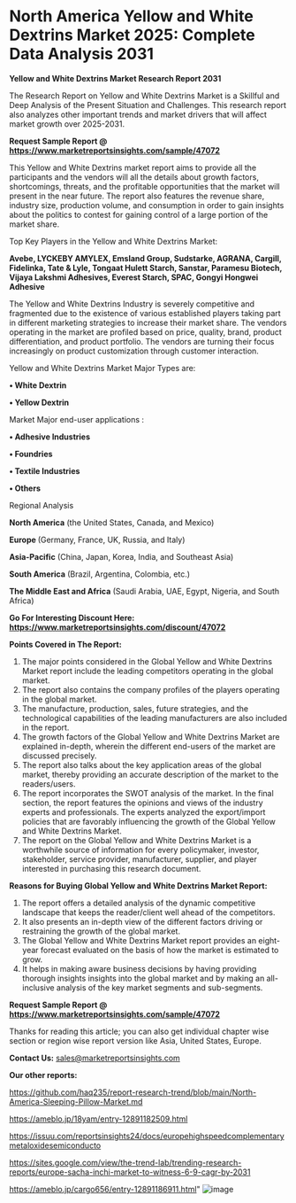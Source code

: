 # North America Yellow and White Dextrins Market 2025: Complete Data Analysis 2031

<strong>Yellow and White Dextrins Market Research Report 2031</strong>

The Research Report on Yellow and White Dextrins Market is a Skillful and Deep Analysis of the Present Situation and Challenges. This research report also analyzes other important trends and market drivers that will affect market growth over 2025-2031.

<strong>Request Sample Report @ <a href=https://www.marketreportsinsights.com/sample/47072>https://www.marketreportsinsights.com/sample/47072</a></strong>

This Yellow and White Dextrins market report aims to provide all the participants and the vendors will all the details about growth factors, shortcomings, threats, and the profitable opportunities that the market will present in the near future. The report also features the revenue share, industry size, production volume, and consumption in order to gain insights about the politics to contest for gaining control of a large portion of the market share.

Top Key Players in the Yellow and White Dextrins Market:

<strong>Avebe, LYCKEBY AMYLEX, Emsland Group, Sudstarke, AGRANA, Cargill, Fidelinka, Tate & Lyle, Tongaat Hulett Starch, Sanstar, Paramesu Biotech, Vijaya Lakshmi Adhesives, Everest Starch, SPAC, Gongyi Hongwei Adhesive</strong>

The Yellow and White Dextrins Industry is severely competitive and fragmented due to the existence of various established players taking part in different marketing strategies to increase their market share. The vendors operating in the market are profiled based on price, quality, brand, product differentiation, and product portfolio. The vendors are turning their focus increasingly on product customization through customer interaction.

Yellow and White Dextrins Market Major Types are:

<strong>•  White Dextrin

•  Yellow Dextrin</strong>

Market Major end-user applications :

<strong>•  Adhesive Industries

•  Foundries

•  Textile Industries

•  Others</strong>

Regional Analysis

</u><strong><b>North America</b></strong> (the United States, Canada, and Mexico)

<strong><b>Europe </b></strong>(Germany, France, UK, Russia, and Italy)

<strong><b>Asia-Pacific</b></strong> (China, Japan, Korea, India, and Southeast Asia)

<strong><b>South America</b></strong> (Brazil, Argentina, Colombia, etc.)

<strong><b>The Middle East and Africa</b></strong> (Saudi Arabia, UAE, Egypt, Nigeria, and South Africa)

<strong>Go For Interesting Discount Here: <a href=https://www.marketreportsinsights.com/discount/47072>https://www.marketreportsinsights.com/discount/47072</a></strong>

<strong>Points Covered in The Report:</strong>
<ol>
  <li>The major points considered in the Global Yellow and White Dextrins Market report include the leading competitors operating in the global market.</li>
  <li>The report also contains the company profiles of the players operating in the global market.</li>
  <li>The manufacture, production, sales, future strategies, and the technological capabilities of the leading manufacturers are also included in the report.</li>
  <li>The growth factors of the Global Yellow and White Dextrins Market are explained in-depth, wherein the different end-users of the market are discussed precisely.</li>
  <li>The report also talks about the key application areas of the global market, thereby providing an accurate description of the market to the readers/users.</li>
  <li>The report incorporates the SWOT analysis of the market. In the final section, the report features the opinions and views of the industry experts and professionals. The experts analyzed the export/import policies that are favorably influencing the growth of the Global Yellow and White Dextrins Market.</li>
  <li>The report on the Global Yellow and White Dextrins Market is a worthwhile source of information for every policymaker, investor, stakeholder, service provider, manufacturer, supplier, and player interested in purchasing this research document.</li>
</ol>
<strong>Reasons for Buying Global Yellow and White Dextrins Market Report:</strong>

<ol>
  <li>The report offers a detailed analysis of the dynamic competitive landscape that keeps the reader/client well ahead of the competitors.</li>
  <li>It also presents an in-depth view of the different factors driving or restraining the growth of the global market.</li>
  <li>The Global Yellow and White Dextrins Market report provides an eight-year forecast evaluated on the basis of how the market is estimated to grow.</li>
  <li>It helps in making aware business decisions by having providing thorough insights insights into the global market and by making an all-inclusive analysis of the key market segments and sub-segments.</li>
</ol>
<strong>Request Sample Report @ <a href=https://www.marketreportsinsights.com/sample/47072>https://www.marketreportsinsights.com/sample/47072</a></strong>


Thanks for reading this article; you can also get individual chapter wise section or region wise report version like Asia, United States, Europe.

<strong>Contact Us:</strong>
sales@marketreportsinsights.com

<strong>Our other reports:</strong>

<a href=https://github.com/haq235/report-research-trend/blob/main/North-America-Sleeping-Pillow-Market.md>https://github.com/haq235/report-research-trend/blob/main/North-America-Sleeping-Pillow-Market.md</a>

<a href=https://ameblo.jp/18yam/entry-12891182509.html>https://ameblo.jp/18yam/entry-12891182509.html</a>

<a href=https://issuu.com/reportsinsights24/docs/europehighspeedcomplementarymetaloxidesemiconducto>https://issuu.com/reportsinsights24/docs/europehighspeedcomplementarymetaloxidesemiconducto</a>

<a href=https://sites.google.com/view/the-trend-lab/trending-research-reports/europe-sacha-inchi-market-to-witness-6-9-cagr-by-2031>https://sites.google.com/view/the-trend-lab/trending-research-reports/europe-sacha-inchi-market-to-witness-6-9-cagr-by-2031</a>

<a href=https://ameblo.jp/cargo656/entry-12891186911.html>https://ameblo.jp/cargo656/entry-12891186911.html</a>"
![image](https://github.com/user-attachments/assets/394a0dd7-2395-4768-b5c5-5d827e30edba)
